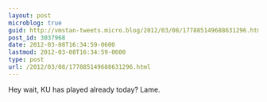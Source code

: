 ```yaml
---
layout: post
microblog: true
guid: http://vmstan-tweets.micro.blog/2012/03/08/177885149688631296.html
post_id: 3037968
date: 2012-03-08T16:34:59-0600
lastmod: 2012-03-08T16:34:59-0600
type: post
url: /2012/03/08/177885149688631296.html
---
```

Hey wait, KU has played already today? Lame.
